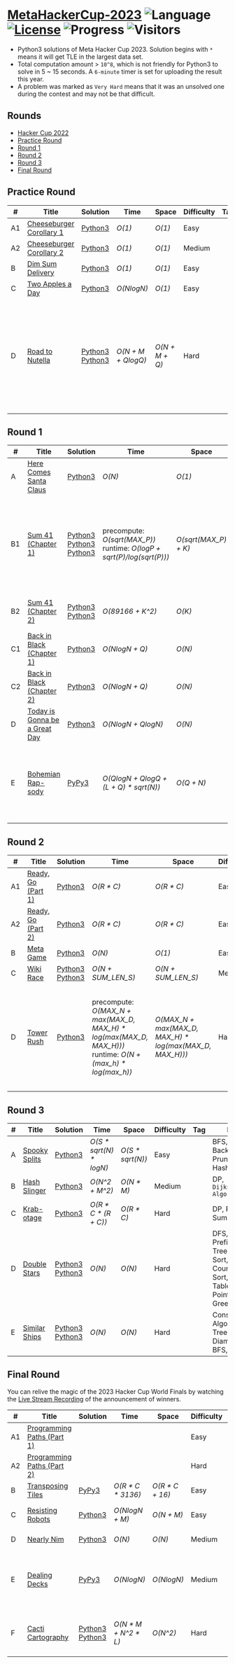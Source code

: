 # [MetaHackerCup-2023](https://www.facebook.com/codingcompetitions/hacker-cup) ![Language](https://img.shields.io/badge/language-Python3-orange.svg) [![License](https://img.shields.io/badge/license-MIT-blue.svg)](./LICENSE) ![Progress](https://img.shields.io/badge/progress-27%20%2F%2029-ff69b4.svg) ![Visitors](https://visitor-badge.laobi.icu/badge?page_id=kamyu104.metahackercup.2023)

* Python3 solutions of Meta Hacker Cup 2023. Solution begins with `*` means it will get TLE in the largest data set.
* Total computation amount > `10^8`, which is not friendly for Python3 to solve in 5 ~ 15 seconds. A `6-minute` timer is set for uploading the result this year.
* A problem was marked as `Very Hard` means that it was an unsolved one during the contest and may not be that difficult.


## Rounds

* [Hacker Cup 2022](https://github.com/kamyu104/MetaHackerCup-2022)
* [Practice Round](https://github.com/kamyu104/MetaHackerCup-2023#practice-round)
* [Round 1](https://github.com/kamyu104/MetaHackerCup-2023#round-1)
* [Round 2](https://github.com/kamyu104/MetaHackerCup-2023#round-2)
* [Round 3](https://github.com/kamyu104/MetaHackerCup-2023#round-3)
* [Final Round](https://github.com/kamyu104/MetaHackerCup-2023#final-round)

## Practice Round
| # | Title | Solution | Time | Space | Difficulty | Tag | Note |
|---| ----- | -------- | ---- | ----- | ---------- | --- | ---- |
|A1| [Cheeseburger Corollary 1](https://www.facebook.com/codingcompetitions/hacker-cup/2023/practice-round/problems/A1)| [Python3](./Practice%20Round/cheeseburger_corollary_1.py3) | _O(1)_ | _O(1)_ | Easy | | Math |
|A2| [Cheeseburger Corollary 2](https://www.facebook.com/codingcompetitions/hacker-cup/2023/practice-round/problems/A2)| [Python3](./Practice%20Round/cheeseburger_corollary_2.py3) | _O(1)_ | _O(1)_ | Medium | | Math |
|B| [Dim Sum Delivery](https://www.facebook.com/codingcompetitions/hacker-cup/2023/practice-round/problems/B)| [Python3](./Practice%20Round/dim_sum_delivery.py3) | _O(1)_ | _O(1)_ | Easy | | Game |
|C| [Two Apples a Day](https://www.facebook.com/codingcompetitions/hacker-cup/2023/practice-round/problems/C)| [Python3](./Practice%20Round/two_apples_a_day.py3) | _O(NlogN)_ | _O(1)_ | Easy | | Sort, Two Pointers |
|D| [Road to Nutella](https://www.facebook.com/codingcompetitions/hacker-cup/2023/practice-round/problems/D)| [Python3](./Practice%20Round/road_to_nutella.py3) [Python3](./Practice%20Round/road_to_nutella2.py3) | _O(N + M + QlogQ)_ | _O(N + M + Q)_ | Hard | | `Tarjan's Algorithm`, Biconnected Components, DFS, Bipartite Coloring, BFS, LCA, Binary Lifting, Counting Sort, Union Find, DSU |

## Round 1
| # | Title | Solution | Time | Space | Difficulty | Tag | Note |
|---| ----- | -------- | ---- | ----- | ---------- | --- | ---- |
|A| [Here Comes Santa Claus](https://www.facebook.com/codingcompetitions/hacker-cup/2023/round-1/problems/A)| [Python3](./Round%201/here_comes_santa_claus.py3) | _O(N)_ | _O(1)_ | Easy | | Math |
|B1| [Sum 41 (Chapter 1)](https://www.facebook.com/codingcompetitions/hacker-cup/2023/round-1/problems/B1)| [Python3](./Round%201/sum_41_chapter_1.py3) [Python3](./Round%201/sum_41_chapter_1-2.py3) [Python3](./Round%201/sum_41_chapter_1-3.py3) | precompute: _O(sqrt(MAX_P))_<br> runtime: _O(logP + sqrt(P)/log(sqrt(P)))_ | _O(sqrt(MAX_P) + K)_ | Easy | | Constructive Algorithms, Greedy, Number Theory, `Linear Sieve of Eratosthenes`, Backtracking, Unique Partitions, Pruning |
|B2| [Sum 41 (Chapter 2)](https://www.facebook.com/codingcompetitions/hacker-cup/2023/round-1/problems/B2)| [Python3](./Round%201/sum_41_chapter_2.py3) [Python3](./Round%201/sum_41_chapter_2-2.py3) | _O(89166 + K^2)_ | _O(K)_ | Medium | | Backtracking, Unique Partitions, Pruning |
|C1| [Back in Black (Chapter 1)](https://www.facebook.com/codingcompetitions/hacker-cup/2023/round-1/problems/C1)| [Python3](./Round%201/back_in_black_chapter_1.py3) | _O(NlogN + Q)_ | _O(N)_ | Easy | | Number Theory, Greedy |
|C2| [Back in Black (Chapter 2)](https://www.facebook.com/codingcompetitions/hacker-cup/2023/round-1/problems/C2)| [Python3](./Round%201/back_in_black_chapter_2.py3) | _O(NlogN + Q)_ | _O(N)_ | Medium | | Number Theory, Greedy |
|D| [Today is Gonna be a Great Day](https://www.facebook.com/codingcompetitions/hacker-cup/2023/round-1/problems/D)| [Python3](./Round%201/today_is_gonna_be_a_great_day.py3) | _O(NlogN + QlogN)_ | _O(N)_ | Medium | | Segment Tree |
|E| [Bohemian Rap-sody](https://www.facebook.com/codingcompetitions/hacker-cup/2023/round-1/problems/E)| [PyPy3](./Round%201/bohemian_rapsody.py3) | _O(QlogN + QlogQ + (L + Q) * sqrt(N))_ | _O(Q + N)_ | Hard | | Trie, Offline Solution, Binary Search, Sqrt Decomposition, `Mo's Algorithm`, Freq Table, Prefix Sum, Math |

## Round 2
| # | Title | Solution | Time | Space | Difficulty | Tag | Note |
|---| ----- | -------- | ---- | ----- | ---------- | --- | ---- |
|A1| [Ready, Go (Part 1)](https://www.facebook.com/codingcompetitions/hacker-cup/2023/round-2/problems/A1)| [Python3](./Round%202/ready_go_part_1.py3) | _O(R * C)_ | _O(R * C)_ | Easy | | BFS |
|A2| [Ready, Go (Part 2)](https://www.facebook.com/codingcompetitions/hacker-cup/2023/round-2/problems/A2)| [Python3](./Round%202/ready_go_part_2.py3) | _O(R * C)_ | _O(R * C)_ | Easy | | BFS, DP |
|B| [Meta Game](https://www.facebook.com/codingcompetitions/hacker-cup/2023/round-2/problems/B)| [Python3](./Round%202/meta_game.py3) | _O(N)_ | _O(1)_ | Easy | | Array |
|C| [Wiki Race](https://www.facebook.com/codingcompetitions/hacker-cup/2023/round-2/problems/C)| [Python3](./Round%202/wiki_race.py3) [Python3](./Round%202/wiki_race2.py3) | _O(N + SUM_LEN_S)_ | _O(N + SUM_LEN_S)_ | Medium | | DFS, Freq Table, Tree DP |
|D| [Tower Rush](https://www.facebook.com/codingcompetitions/hacker-cup/2023/round-2/problems/D)| [Python3](./Round%202/tower_rush.py3) | precompute: _O(MAX_N + max(MAX_D, MAX_H) * log(max(MAX_D, MAX_H)))_<br>runtime: _O(N + (max_h) * log(max_h))_ | _O(MAX_N + max(MAX_D, MAX_H) * log(max(MAX_D, MAX_H)))_ | Hard | | Number Theory, `Bézout's Identity`, Combinatorics, Inclusion-Exclusion Principle, `Möbius Function`, `Linear Sieve of Eratosthenes` |

## Round 3
| # | Title | Solution | Time | Space | Difficulty | Tag | Note |
|---| ----- | -------- | ---- | ----- | ---------- | --- | ---- |
|A| [Spooky Splits](https://www.facebook.com/codingcompetitions/hacker-cup/2023/round-3/problems/A)| [Python3](./Round%203/spooky_splits.py3) | _O(S * sqrt(N) * logN)_ | _O(S * sqrt(N))_ | Easy | | BFS, Backtracking, Pruning, Hash Table |
|B| [Hash Slinger](https://www.facebook.com/codingcompetitions/hacker-cup/2023/round-3/problems/B)| [Python3](./Round%203/hash_slinger.py3) | _O(N^2 + M^2)_ | _O(N * M)_ | Medium | | DP, `Dijkstra's Algorithm` |
|C| [Krab-otage](https://www.facebook.com/codingcompetitions/hacker-cup/2023/round-3/problems/C)| [Python3](./Round%203/krabotage.py3) | _O(R * C * (R + C))_ | _O(R * C)_ | Hard | | DP, Prefix Sum |
|D| [Double Stars](https://www.facebook.com/codingcompetitions/hacker-cup/2023/round-3/problems/D)| [Python3](./Round%203/double_stars.py3) [Python3](./Round%203/double_stars2.py3) | _O(N)_ | _O(N)_ | Hard | | DFS, BFS, Prefix Sum, Tree DP, Sort, Counting Sort, Freq Table, Two Pointers, Greedy |
|E| [Similar Ships](https://www.facebook.com/codingcompetitions/hacker-cup/2023/round-3/problems/E)| [Python3](./Round%203/similar_ships.py3) [Python3](./Round%203/similar_ships2.py3) | _O(N)_ | _O(N)_ | Hard | | Constructive Algorithms, Tree Diameter, BFS, Tree DP |

## Final Round
You can relive the magic of the 2023 Hacker Cup World Finals by watching the [Live Stream Recording](https://www.facebook.com/hackercup/videos/1475477143295894) of the announcement of winners.

| # | Title | Solution | Time | Space | Difficulty | Tag | Note |
|---| ----- | -------- | ---- | ----- | ---------- | --- | ---- |
|A1| [Programming Paths (Part 1)](https://www.facebook.com/codingcompetitions/hacker-cup/2023/final-round/problems/A1)| | | | Easy | | |
|A2| [Programming Paths (Part 2)](https://www.facebook.com/codingcompetitions/hacker-cup/2023/final-round/problems/A2)| | | | Hard | | |
|B| [Transposing Tiles](https://www.facebook.com/codingcompetitions/hacker-cup/2023/final-round/problems/B)| [PyPy3](./Final%20Round/transposing_tiles.py3) | _O(R * C * 3136)_ | _O(R * C + 16)_ | Easy | | Freq Table, DP |
|C| [Resisting Robots](https://www.facebook.com/codingcompetitions/hacker-cup/2023/final-round/problems/C)| [Python3](./Final%20Round/resisting_robots.py3) | _O(NlogN + M)_ | _O(N + M)_ | Easy | | Sort, Union Find, DSU, DP |
|D| [Nearly Nim](https://www.facebook.com/codingcompetitions/hacker-cup/2023/final-round/problems/D)| [Python3](./Final%20Round/nearly_nim.py3) | _O(N)_ | _O(N)_ | Medium | | Game, Prefix Sum, Greedy |
|E| [Dealing Decks](https://www.facebook.com/codingcompetitions/hacker-cup/2023/final-round/problems/E)| [PyPy3](./Final%20Round/dealing_decks.py3) | _O(NlogN)_ | _O(NlogN)_ | Medium | | Game, `Sprague-Grundy Theorem`, Persistent Trie, Binary Search |
|F| [Cacti Cartography](https://www.facebook.com/codingcompetitions/hacker-cup/2023/final-round/problems/F)| [Python3](./Final%20Round/cacti_cartography.py3) [Python3](./Final%20Round/cacti_cartography2.py3) | _O(N * M + N^2 * L)_ | _O(N^2)_  | Hard | | Cactus Graph, BFS, DFS, Tree DP, Linear Programming |
